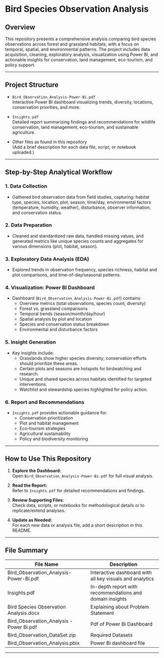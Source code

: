 # Bird Species Observation Analysis

## Overview

This repository presents a comprehensive analysis comparing bird species observations across forest and grassland habitats, with a focus on temporal, spatial, and environmental patterns. The project includes data acquisition, cleaning, exploratory analysis, visualization using Power BI, and actionable insights for conservation, land management, eco-tourism, and policy support.

---

## Project Structure

- `Bird_Observation_Analysis-Power-Bi.pdf`  
  Interactive Power BI dashboard visualizing trends, diversity, locations, conservation priorities, and more.

- `Insights.pdf`  
  Detailed report summarizing findings and recommendations for wildlife conservation, land management, eco-tourism, and sustainable agriculture.

- Other files as found in this repository  
  (Add a brief description for each data file, script, or notebook uploaded.)

---

## Step-by-Step Analytical Workflow

### 1. Data Collection
- Gathered bird observation data from field studies, capturing: habitat type, species, location, plot, season, time/day, environmental factors (temperature, humidity, weather), disturbance, observer information, and conservation status.

### 2. Data Preparation
- Cleaned and standardized raw data, handled missing values, and generated metrics like unique species counts and aggregates for various dimensions (plot, habitat, season).

### 3. Exploratory Data Analysis (EDA)
- Explored trends in observation frequency, species richness, habitat and plot comparisons, and time-of-day/seasonal patterns.

### 4. Visualization: Power BI Dashboard
- Dashboard (`Bird_Observation_Analysis-Power-Bi.pdf`) contains:
  - Overview metrics (total observations, species count, diversity)
  - Forest vs. grassland comparisons
  - Temporal trends (season/month/day/hour)
  - Spatial analysis by plot and location
  - Species and conservation status breakdown
  - Environmental and disturbance factors

### 5. Insight Generation
- Key insights include:
  - Grasslands show higher species diversity; conservation efforts should prioritize these areas.
  - Certain plots and seasons are hotspots for birdwatching and research.
  - Unique and shared species across habitats identified for targeted interventions.
  - Watchlist and stewardship species highlighted for policy action.

### 6. Report and Recommendations
- `Insights.pdf` provides actionable guidance for:
  - Conservation prioritization
  - Plot and habitat management
  - Eco-tourism strategies
  - Agricultural sustainability
  - Policy and biodiversity monitoring

---

## How to Use This Repository

1. **Explore the Dashboard:**  
   Open `Bird_Observation_Analysis-Power-Bi.pdf` for full visual analysis.

2. **Read the Report:**  
   Refer to `Insights.pdf` for detailed recommendations and findings.

3. **Review Supporting Files:**  
   Check data, scripts, or notebooks for methodological details or to replicate/extend analyses.

4. **Update as Needed:**  
   For each new data or analysis file, add a short description in this README.

---

## File Summary

| File Name                              | Description                                                  |
|----------------------------------------|--------------------------------------------------------------|
| Bird_Observation_Analysis-Power-Bi.pdf | Interactive dashboard with all key visuals and analytics     |
| Insights.pdf                           | In-depth report with recommendations and domain insights     |
| Bird Species Observation Analysis.docx | Explaining about Problem Statement                           |
|Bird_Observation_Analysis - Power Bi.pdf|Pdf of Power Bi Dashboard                                     |
|Bird_Observation_DataSet.zip            | Required Datasets                                            |
|Bird_Observation_Analysis.pbix          | Power Bi dashboard file                                      |


---



